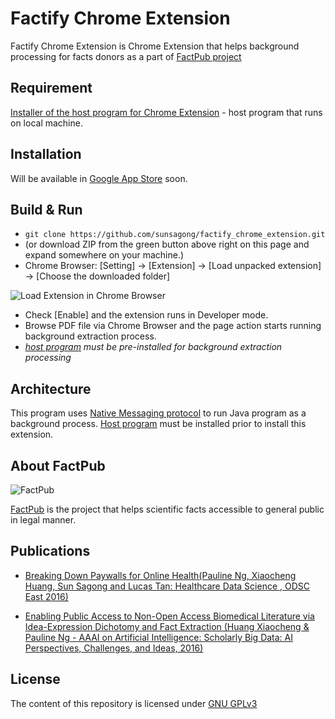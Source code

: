 
# Factify Chrome Extension

Factify Chrome Extension is Chrome Extension that helps background processing for facts donors as a part of [FactPub project](http://factpub.org)

Requirement
-----------

[Installer of the host program for Chrome Extension](https://github.com/sunsagong/factify_chrome_extension_nativeapp) - host program that runs on local machine.

Installation
------------

Will be available in [Google App Store](https://chrome.google.com/webstore/detail/ohbgdjppihkipbmeickolladmlchknjg) soon.

Build & Run
-----------

*  `git clone https://github.com/sunsagong/factify_chrome_extension.git`
*  (or download ZIP from the green button above right on this page and expand somewhere on your machine.)
* Chrome Browser: [Setting] -> [Extension] -> [Load unpacked extension] -> [Choose the downloaded folder]

![Load Extension in Chrome Browser](http://factpub.org/img/factify_chrome_extension_loading.png)

* Check [Enable] and the extension runs in Developer mode.
* Browse PDF file via Chrome Browser and the page action starts running background extraction process.
* _[host program](https://github.com/sunsagong/factify_chrome_extension_nativeapp) must be pre-installed for background extraction processing_

Architecture
------------

This program uses [Native Messaging protocol](https://developer.chrome.com/extensions/nativeMessaging) to run Java program as a background process.
[Host program](https://github.com/sunsagong/factify_chrome_extension_nativeapp) must be installed prior to install this extension.

About FactPub
-------------

![FactPub](http://factpub.org/img/logo_factpub.png)

[FactPub](http://factpub.org/) is the project that helps scientific facts accessible to general public in legal manner.

Publications
------------

* [Breaking Down Paywalls for Online Health(Pauline Ng, Xiaocheng Huang, Sun Sagong and Lucas Tan: Healthcare Data Science , ODSC East 2016)](https://www.opendatascience.com/conferences/pauline-ng-breaking-down-paywalls-for-online-health/)

* [Enabling Public Access to Non-Open Access Biomedical Literature via Idea-Expression Dichotomy and Fact Extraction (Huang Xiaocheng & Pauline Ng - AAAI on Artificial Intelligence: Scholarly Big Data: AI Perspectives, Challenges, and Ideas, 2016)](http://www.aaai.org/ocs/index.php/WS/AAAIW16/paper/viewPaper/12557)

License
-------

The content of this repository is licensed under [GNU GPLv3](http://choosealicense.com/licenses/gpl-3.0/)
